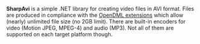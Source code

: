 ﻿**SharpAvi** is a simple .NET library for creating video files in AVI format.
Files are produced in compliance with the [OpenDML extensions](http://www.jmcgowan.com/avitech.html#OpenDML) which allow (nearly) unlimited file size (no 2GB limit).
There are built-in encoders for video (Motion JPEG, MPEG-4) and audio (MP3). Not all of them are supported on each target platform though.